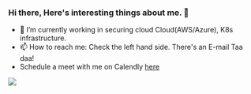 ### Hi there, Here's interesting things about me. 👋

- 🔭 I’m currently working in securing cloud Cloud(AWS/Azure), K8s infrastructure. 
- 📫 How to reach me: Check the left hand side. There's an E-mail Taa daa!
- Schedule a meet with me on Calendly [here](https://calendly.com/murarisumit)

![](https://komarev.com/ghpvc/?username=murarisumit)

